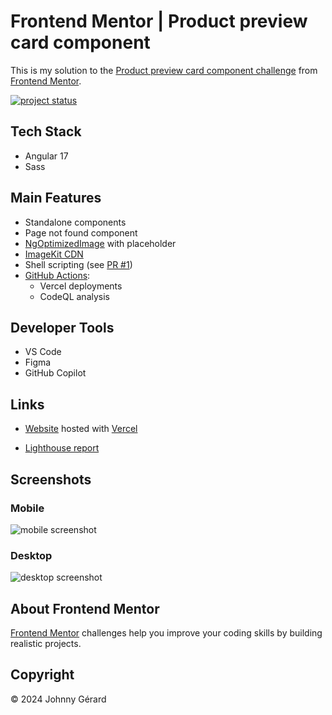 # Frontend Mentor | Product preview card component

This is my solution to the [Product preview card component challenge](https://www.frontendmentor.io/challenges/product-preview-card-component-GO7UmttRfa) from [Frontend Mentor](https://www.frontendmentor.io/).

[![project status](https://img.shields.io/badge/status-solution%20published-success?style=for-the-badge)](https://fem-product-preview-card-component-jgerard.vercel.app)

## Tech Stack

- Angular 17
- Sass

## Main Features

- Standalone components
- Page not found component
- [NgOptimizedImage](https://angular.dev/guide/image-optimization) with placeholder
- [ImageKit CDN](https://imagekit.io/)
- Shell scripting (see [PR #1](https://github.com/johnnygerard/fem-product-preview-card-component/pull/1))
- [GitHub Actions](.github/workflows):
  - Vercel deployments
  - CodeQL analysis

## Developer Tools

- VS Code
- Figma
- GitHub Copilot

## Links

- [Website](https://fem-product-preview-card-component-jgerard.vercel.app) hosted with [Vercel](https://vercel.com/)
<!-- - [Solution]() -->
- [Lighthouse report](https://googlechrome.github.io/lighthouse/viewer/?gist=3bdd3ce93f4b3f6b1ea39c851d345be8)

## Screenshots

### Mobile

![mobile screenshot](screenshots/mobile.avif)

### Desktop

![desktop screenshot](screenshots/desktop.avif)

## About Frontend Mentor

[Frontend Mentor](https://www.frontendmentor.io/) challenges help you improve your coding skills by building realistic projects.

## Copyright

© 2024 Johnny Gérard
